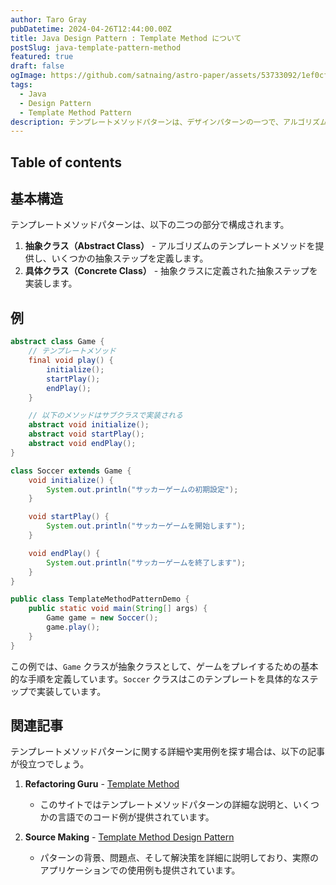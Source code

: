 ```yaml
---
author: Taro Gray
pubDatetime: 2024-04-26T12:44:00.00Z
title: Java Design Pattern : Template Method について
postSlug: java-template-pattern-method
featured: true
draft: false
ogImage: https://github.com/satnaing/astro-paper/assets/53733092/1ef0cf03-8137-4d67-ac81-84a032119e3a
tags:
  - Java
  - Design Pattern
  - Template Method Pattern
description: テンプレートメソッドパターンは、デザインパターンの一つで、アルゴリズムの構造をメソッドに定義し、アルゴリズムのいくつかのステップをサブクラスに委譲することで、サブクラスが特定のステップを再定義せずにアルゴリズムの構造を変更することなく再利用できるようにするパターンです。
---
```


## Table of contents

## 基本構造

テンプレートメソッドパターンは、以下の二つの部分で構成されます。

1. **抽象クラス（Abstract Class）** - アルゴリズムのテンプレートメソッドを提供し、いくつかの抽象ステップを定義します。
2. **具体クラス（Concrete Class）** - 抽象クラスに定義された抽象ステップを実装します。

## 例

```java
abstract class Game {
    // テンプレートメソッド
    final void play() {
        initialize();
        startPlay();
        endPlay();
    }

    // 以下のメソッドはサブクラスで実装される
    abstract void initialize();
    abstract void startPlay();
    abstract void endPlay();
}

class Soccer extends Game {
    void initialize() {
        System.out.println("サッカーゲームの初期設定");
    }

    void startPlay() {
        System.out.println("サッカーゲームを開始します");
    }

    void endPlay() {
        System.out.println("サッカーゲームを終了します");
    }
}

public class TemplateMethodPatternDemo {
    public static void main(String[] args) {
        Game game = new Soccer();
        game.play();
    }
}
```

この例では、`Game` クラスが抽象クラスとして、ゲームをプレイするための基本的な手順を定義しています。`Soccer` クラスはこのテンプレートを具体的なステップで実装しています。

## 関連記事

テンプレートメソッドパターンに関する詳細や実用例を探す場合は、以下の記事が役立つでしょう。

1. **Refactoring Guru** - [Template Method](https://refactoring.guru/design-patterns/template-method)

   - このサイトではテンプレートメソッドパターンの詳細な説明と、いくつかの言語でのコード例が提供されています。

2. **Source Making** - [Template Method Design Pattern](https://sourcemaking.com/design_patterns/template_method)
   - パターンの背景、問題点、そして解決策を詳細に説明しており、実際のアプリケーションでの使用例も提供されています。
